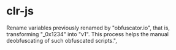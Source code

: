 # clr-js
Rename variables previously renamed by \"obfuscator.io\", that is, transforming "_0x1234" into "v1". This process helps the manual deobfuscating of such obfuscated scripts.",
